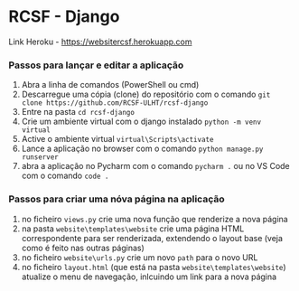 # RCSF - Django

Link Heroku - https://websitercsf.herokuapp.com

### Passos para lançar e editar a aplicação

1. Abra a linha de comandos (PowerShell ou cmd)
1. Descarregue uma cópia (clone) do repositório com o comando `git clone https://github.com/RCSF-ULHT/rcsf-django`
1. Entre na pasta  `cd rcsf-django`
1. Crie um ambiente virtual com o django instalado `python -m venv virtual`
1. Active o ambiente virtual `virtual\Scripts\activate`
1. Lance a aplicação no browser com o comando `python manage.py runserver`
1. abra a aplicação no Pycharm com o comando `pycharm .` ou no VS Code com o comando `code .`

### Passos para criar uma nóva página na aplicação

1. no ficheiro `views.py` crie uma nova função que renderize a nova página
2. na pasta `website\templates\website` crie uma página HTML correspondente para ser renderizada, extendendo o layout
   base (veja como é feito nas outras páginas)
3. no ficheiro `website\urls.py` crie um novo `path` para o novo URL
4. no ficheiro `layout.html` (que está na pasta `website\templates\website`) atualize o menu de navegação, inlcuindo um
   link para a nova página
